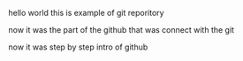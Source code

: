 hello world this is example of git reporitory 

now it was the part of the github that was connect with the git 

now it was step by step intro of github
